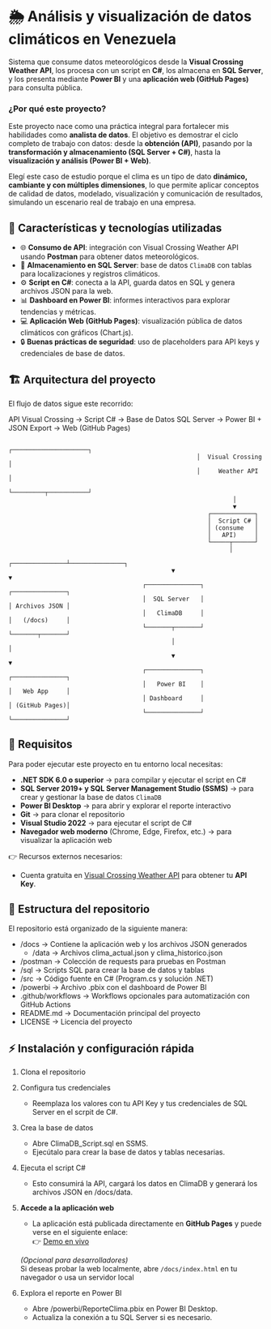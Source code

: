 # 🌦️ Análisis y visualización de datos climáticos en Venezuela

Sistema que consume datos meteorológicos desde la **Visual Crossing Weather API**, los procesa con un script en **C#**, los almacena en **SQL Server**, y los presenta mediante **Power BI** y una **aplicación web (GitHub Pages)** para consulta pública.

### ¿Por qué este proyecto?
Este proyecto nace como una práctica integral para fortalecer mis habilidades como **analista de datos**.  El objetivo es demostrar el ciclo completo de trabajo con datos: desde la **obtención (API)**, pasando por la **transformación y almacenamiento (SQL Server + C#)**, hasta la **visualización y análisis (Power BI + Web)**.  

Elegí este caso de estudio porque el clima es un tipo de dato **dinámico, cambiante y con múltiples dimensiones**, lo que permite aplicar conceptos de calidad de datos, modelado, visualización y comunicación de resultados, simulando un escenario real de trabajo en una empresa.

## 🚀 Características y tecnologías utilizadas

- 🌐 **Consumo de API**: integración con Visual Crossing Weather API usando **Postman** para obtener datos meteorológicos.  
- 💾 **Almacenamiento en SQL Server**: base de datos `ClimaDB` con tablas para localizaciones y registros climáticos.  
- ⚙️ **Script en C#**: conecta a la API, guarda datos en SQL y genera archivos JSON para la web.  
- 📊 **Dashboard en Power BI**: informes interactivos para explorar tendencias y métricas.  
- 💻 **Aplicación Web (GitHub Pages)**: visualización pública de datos climáticos con gráficos (Chart.js).  
- 🔒 **Buenas prácticas de seguridad**: uso de placeholders para API keys y credenciales de base de datos.  

## 🏗️ Arquitectura del proyecto

El flujo de datos sigue este recorrido:

API Visual Crossing → Script C# → Base de Datos SQL Server → Power BI + JSON Export → Web (GitHub Pages)

```text
                                                    ┌─────────────────────┐
                                                    │  Visual Crossing    │
                                                    │     Weather API     │
                                                    └─────────┬───────────┘
                                                              │
                                                              ▼
                                                       ┌────────────┐
                                                       │  Script C# │
                                                       │ (consume   │
                                                       │   API)     │
                                                       └─────┬──────┘
                                                             │
                                             ┌───────────────┴───────────────┐
                                             ▼                               ▼
                                     ┌───────────────┐                ┌───────────────┐
                                     │  SQL Server   │                │ Archivos JSON │
                                     │   ClimaDB     │                │   (/docs)     │
                                     └───────┬───────┘                └───────┬───────┘
                                             │                               │
                                             ▼                               ▼
                                     ┌───────────────┐                ┌───────────────┐
                                     │   Power BI    │                │   Web App     │
                                     │ Dashboard     │                │ (GitHub Pages)│
                                     └───────────────┘                └───────────────┘

```
## 🔧 Requisitos

Para poder ejecutar este proyecto en tu entorno local necesitas:

- **.NET SDK 6.0 o superior** → para compilar y ejecutar el script en C#  
- **SQL Server 2019+ y SQL Server Management Studio (SSMS)** → para crear y gestionar la base de datos `ClimaDB`  
- **Power BI Desktop** → para abrir y explorar el reporte interactivo  
- **Git** → para clonar el repositorio
- **Visual Studio 2022** → para ejecutar el script de C#
- **Navegador web moderno** (Chrome, Edge, Firefox, etc.) → para visualizar la aplicación web  

👉 Recursos externos necesarios:
- Cuenta gratuita en [Visual Crossing Weather API](https://www.visualcrossing.com/weather-api) para obtener tu **API Key**.

## 📂 Estructura del repositorio

El repositorio está organizado de la siguiente manera:

- /docs → Contiene la aplicación web y los archivos JSON generados
   - /data → Archivos clima_actual.json y clima_historico.json
- /postman → Colección de requests para pruebas en Postman
- /sql → Scripts SQL para crear la base de datos y tablas
- /src → Código fuente en C# (Program.cs y solución .NET)
- /powerbi → Archivo .pbix con el dashboard de Power BI
- .github/workflows → Workflows opcionales para automatización con GitHub Actions
- README.md → Documentación principal del proyecto
- LICENSE → Licencia del proyecto

## ⚡ Instalación y configuración rápida

1. Clona el repositorio
2. Configura tus credenciales
   - Reemplaza los valores con tu API Key y tus credenciales de SQL Server en el scrpit de C#.
3. Crea la base de datos
   - Abre ClimaDB_Script.sql en SSMS.
   - Ejecútalo para crear la base de datos y tablas necesarias.
4. Ejecuta el script C#
   - Esto consumirá la API, cargará los datos en ClimaDB y generará los archivos JSON en /docs/data.
5. **Accede a la aplicación web**
   - La aplicación está publicada directamente en **GitHub Pages** y puede verse en el siguiente enlace:  
     👉 [Demo en vivo](https://JeisiRosales.github.io/proyecto-clima/)  

   *(Opcional para desarrolladores)*  
   Si deseas probar la web localmente, abre `/docs/index.html` en tu navegador o usa un servidor local
6. Explora el reporte en Power BI
   - Abre /powerbi/ReporteClima.pbix en Power BI Desktop.
   - Actualiza la conexión a tu SQL Server si es necesario.
